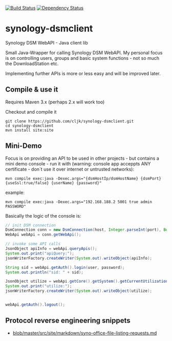 [![Build Status](https://travis-ci.org/cljk/synology-dsmclient.png)](https://travis-ci.org/cljk/synology-dsmclient)
[![Dependency Status](https://www.versioneye.com/user/projects/59765f760fb24f003f48d061/badge.svg?style=flat-square)](https://www.versioneye.com/user/projects/59765f760fb24f003f48d061)

# synology-dsmclient
Synology DSM WebAPI - Java client lib

Small Java-Wrapper for calling Synology DSM WebAPI. My personal focus is on controlling users, groups and basic system functions - not so much the DownloadStation etc.

Implementing further APIs is more or less easy and will be improved later.

## Compile & use it
Requires Maven 3.x (perhaps 2.x will work too)

Checkout and compile it
```
git clone https://github.com/cljk/synology-dsmclient.git
cd synology-dsmclient
mvn install site:site
```

## Mini-Demo
Focus is on providing an API to be used in other projects - but contains a mini demo console - run it with (warning: console app acceppts ANY certificate - don´t use it over internet or untrusted networks):
```
mvn compile exec:java -Dexec.args="{dsmHostIp/dsmHostName} {dsmPort} {useSsl:true/false} {userName} {password}"
```
example:
```
mvn compile exec:java -Dexec.args="192.168.188.2 5001 true admin PASSWORD"
```

Basically the logic of the console is:
```java
// init DSM connection
DsmConnection conn = new DsmConnection(host, Integer.parseInt(port), Boolean.parseBoolean(useSsl), true);
WebApi webApi = conn.getWebApi();

// invoke some API calls
JsonObject apiInfo = webApi.queryApis();
System.out.print("apiQuery:");
jsonWriterFactory.createWriter(System.out).writeObject(apiInfo);

String sid = webApi.getAuth().login(user, password);
System.out.println("sid: " + sid);

JsonObject utilize = webApi.getCore().getSystem().getCurrentUtilization();
System.out.print("utilize:");
jsonWriterFactory.createWriter(System.out).writeObject(utilize);


webApi.getAuth().logout();
```

## Protocol reverse engineering snippets
* [blob/master/src/site/markdown/syno-office-file-listing-requests.md](https://github.com/cljk/synology-dsmclient/blob/master/src/site/markdown/syno-office-file-listing-requests.md)
